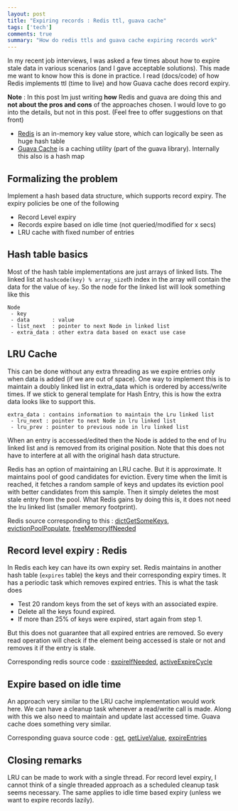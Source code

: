```yaml
---
layout: post
title: "Expiring records : Redis ttl, guava cache"
tags: ['tech']
comments: true
summary: "How do redis ttls and guava cache expiring records work"
---
```

In my recent job interviews, I was asked a few times about how to expire stale data in various scenarios (and I gave acceptable solutions). This made me want to know how this is done in practice. I read (docs/code) of how Redis implements ttl (time to live) and how Guava cache does record expiry.

**Note** : In this post Im just writing **how** Redis and guava are doing this and **not about the pros and cons** of the approaches chosen. I would love to go into the details, but not in this post. (Feel free to offer suggestions on that front)

- [Redis](https://redis.io) is an in-memory key value store, which can logically be seen as huge hash table  
- [Guava Cache](https://github.com/google/guava/wiki/CachesExplained) is a caching utility (part of the guava library). Internally this also is a hash map  

## Formalizing the problem
Implement a hash based data structure, which supports record expiry. The expiry policies be one of the following

- Record Level expiry
- Records expire based on idle time (not queried/modified for x secs)
- LRU cache with fixed number of entries

## Hash table basics
Most of the hash table implementations are just arrays of linked lists. The linked list at `hashcode(key) % array_size`th index in the array will contain the data for the value of `key`. So the node for the linked list will look something like this

```
Node
 - key       
 - data       : value
 - list_next  : pointer to next Node in linked list
 - extra_data : other extra data based on exact use case
```

## LRU Cache

This can be done without any extra threading as we expire entries only when data is added (if we are out of space). One way to implement this is to maintain a doubly linked list in extra_data which is ordered by access/write times. If we stick to general template for Hash Entry, this is how the extra data looks like to support this.

```
extra_data : contains information to maintain the Lru linked list
 - lru_next : pointer to next Node in lru linked list
 - lru_prev : pointer to previous node in lru linked list
```
When an entry is accessed/edited then the Node is added to the end of lru linked list and is removed from its original position. Note that this does not have to interfere at all with the original hash data structure.

Redis has an option of maintaining an LRU cache. But it is approximate. It maintains pool of good candidates for eviction. Every time when the limit is reached, it fetches a random sample of keys and updates its eviction pool with better candidates from this sample. Then it simply deletes the most stale entry from the pool. What Redis gains by doing this is, it does not need the lru linked list (smaller memory footprint).

Redis source corresponding to this :  [dictGetSomeKeys](https://github.com/antirez/redis/blob/b5352eea51f2881d13ec4e3e1fa90cea037d4f29/src/dict.c#L689),
[evictionPoolPopulate](https://github.com/antirez/redis/blob/9200312ab64d65a908709dc5dfb0dd1431733b21/src/server.c#L3403),
[freeMemoryIfNeeded](https://github.com/antirez/redis/blob/9200312ab64d65a908709dc5dfb0dd1431733b21/src/server.c#L3468)

## Record level expiry : Redis

In Redis each key can have its own expiry set. Redis maintains in another hash table (`expires` table) the keys and their corresponding expiry times. It has a periodic task which removes expired entries. This is what the task does

- Test 20 random keys from the set of keys with an associated expire.
- Delete all the keys found expired.
- If more than 25% of keys were expired, start again from step 1.

But this does not guarantee that all expired entries are removed. So every read operation will check if the element being accessed is stale or not and removes it if the entry is stale.

Corresponding redis source code : [expireIfNeeded](https://github.com/antirez/redis/blob/646c958bbd506839f02dbe8801275e11e2657955/src/db.c#L933),
[activeExpireCycle](https://github.com/antirez/redis/blob/9200312ab64d65a908709dc5dfb0dd1431733b21/src/server.c#L794)

## Expire based on idle time

An approach very similar to the LRU cache implementation would work here. We can have a cleanup task whenever a read/write call is made. Along with this we also need to maintain and update last accessed time. Guava cache does something very similar.

Corresponding guava source code  : [get](https://github.com/google/guava/blob/5b608043b9d56a4427a2d8c1583f6f3c5a4e1023/guava/src/com/google/common/cache/LocalCache.java#L2791), [getLiveValue](https://github.com/google/guava/blob/5b608043b9d56a4427a2d8c1583f6f3c5a4e1023/guava/src/com/google/common/cache/LocalCache.java#L2772), [expireEntries](https://github.com/google/guava/blob/5b608043b9d56a4427a2d8c1583f6f3c5a4e1023/guava/src/com/google/common/cache/LocalCache.java#L2651)

## Closing remarks

LRU can be made to work with a single thread. For record level expiry, I cannot think of a single threaded approach as a scheduled cleanup task seems necessary. The same applies to idle time based expiry (unless we want to expire records lazily).
